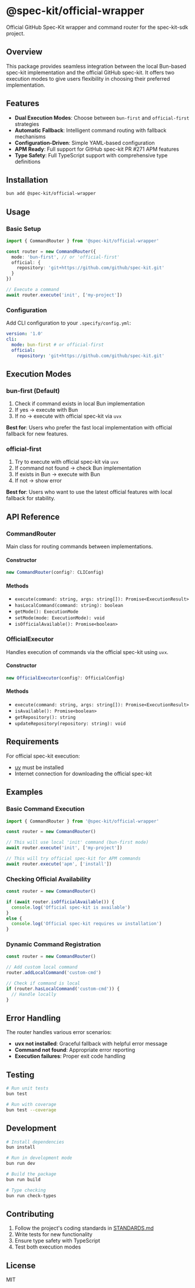 # @spec-kit/official-wrapper

Official GitHub Spec-Kit wrapper and command router for the spec-kit-sdk project.

## Overview

This package provides seamless integration between the local Bun-based spec-kit implementation and the official GitHub spec-kit. It offers two execution modes to give users flexibility in choosing their preferred implementation.

## Features

- **Dual Execution Modes**: Choose between `bun-first` and `official-first` strategies
- **Automatic Fallback**: Intelligent command routing with fallback mechanisms
- **Configuration-Driven**: Simple YAML-based configuration
- **APM Ready**: Full support for GitHub spec-kit PR #271 APM features
- **Type Safety**: Full TypeScript support with comprehensive type definitions

## Installation

```bash
bun add @spec-kit/official-wrapper
```

## Usage

### Basic Setup

```typescript
import { CommandRouter } from '@spec-kit/official-wrapper'

const router = new CommandRouter({
  mode: 'bun-first', // or 'official-first'
  official: {
    repository: 'git+https://github.com/github/spec-kit.git'
  }
})

// Execute a command
await router.execute('init', ['my-project'])
```

### Configuration

Add CLI configuration to your `.specify/config.yml`:

```yaml
version: '1.0'
cli:
  mode: bun-first # or official-first
  official:
    repository: 'git+https://github.com/github/spec-kit.git'
```

## Execution Modes

### bun-first (Default)

1. Check if command exists in local Bun implementation
2. If yes → execute with Bun
3. If no → execute with official spec-kit via `uvx`

**Best for**: Users who prefer the fast local implementation with official fallback for new features.

### official-first

1. Try to execute with official spec-kit via `uvx`
2. If command not found → check Bun implementation
3. If exists in Bun → execute with Bun
4. If not → show error

**Best for**: Users who want to use the latest official features with local fallback for stability.

## API Reference

### CommandRouter

Main class for routing commands between implementations.

#### Constructor

```typescript
new CommandRouter(config?: CLIConfig)
```

#### Methods

- `execute(command: string, args: string[]): Promise<ExecutionResult>`
- `hasLocalCommand(command: string): boolean`
- `getMode(): ExecutionMode`
- `setMode(mode: ExecutionMode): void`
- `isOfficialAvailable(): Promise<boolean>`

### OfficialExecutor

Handles execution of commands via the official spec-kit using `uvx`.

#### Constructor

```typescript
new OfficialExecutor(config?: OfficialConfig)
```

#### Methods

- `execute(command: string, args: string[]): Promise<ExecutionResult>`
- `isAvailable(): Promise<boolean>`
- `getRepository(): string`
- `updateRepository(repository: string): void`

## Requirements

For official spec-kit execution:

- [uv](https://docs.astral.sh/uv/getting-started/installation/) must be installed
- Internet connection for downloading the official spec-kit

## Examples

### Basic Command Execution

```typescript
import { CommandRouter } from '@spec-kit/official-wrapper'

const router = new CommandRouter()

// This will use local 'init' command (bun-first mode)
await router.execute('init', ['my-project'])

// This will try official spec-kit for APM commands
await router.execute('apm', ['install'])
```

### Checking Official Availability

```typescript
const router = new CommandRouter()

if (await router.isOfficialAvailable()) {
  console.log('Official spec-kit is available')
}
else {
  console.log('Official spec-kit requires uv installation')
}
```

### Dynamic Command Registration

```typescript
const router = new CommandRouter()

// Add custom local command
router.addLocalCommand('custom-cmd')

// Check if command is local
if (router.hasLocalCommand('custom-cmd')) {
  // Handle locally
}
```

## Error Handling

The router handles various error scenarios:

- **uvx not installed**: Graceful fallback with helpful error message
- **Command not found**: Appropriate error reporting
- **Execution failures**: Proper exit code handling

## Testing

```bash
# Run unit tests
bun test

# Run with coverage
bun test --coverage
```

## Development

```bash
# Install dependencies
bun install

# Run in development mode
bun run dev

# Build the package
bun run build

# Type checking
bun run check-types
```

## Contributing

1. Follow the project's coding standards in [STANDARDS.md](../../STANDARDS.md)
2. Write tests for new functionality
3. Ensure type safety with TypeScript
4. Test both execution modes

## License

MIT
